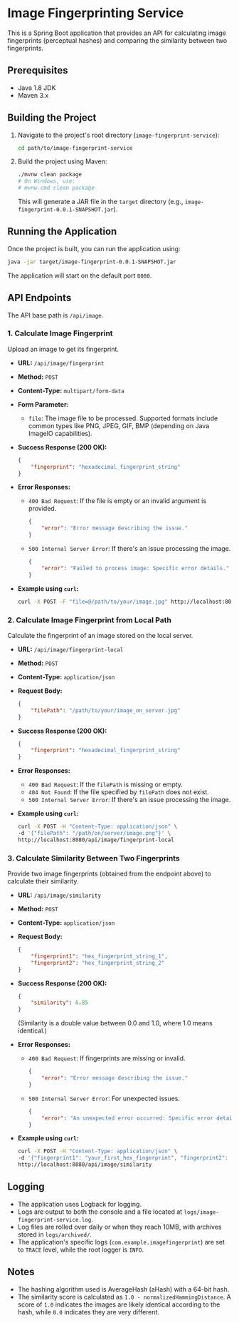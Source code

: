 # Image Fingerprinting Service

This is a Spring Boot application that provides an API for calculating image fingerprints (perceptual hashes) and comparing the similarity between two fingerprints.

## Prerequisites

- Java 1.8 JDK
- Maven 3.x

## Building the Project

1.  Navigate to the project's root directory (`image-fingerprint-service`):
    ```bash
    cd path/to/image-fingerprint-service
    ```

2.  Build the project using Maven:
    ```bash
    ./mvnw clean package
    # On Windows, use:
    # mvnw.cmd clean package
    ```
    This will generate a JAR file in the `target` directory (e.g., `image-fingerprint-0.0.1-SNAPSHOT.jar`).

## Running the Application

Once the project is built, you can run the application using:

```bash
java -jar target/image-fingerprint-0.0.1-SNAPSHOT.jar
```

The application will start on the default port `8080`.

## API Endpoints

The API base path is `/api/image`.

### 1. Calculate Image Fingerprint

Upload an image to get its fingerprint.

-   **URL:** `/api/image/fingerprint`
-   **Method:** `POST`
-   **Content-Type:** `multipart/form-data`
-   **Form Parameter:**
    -   `file`: The image file to be processed. Supported formats include common types like PNG, JPEG, GIF, BMP (depending on Java ImageIO capabilities).

-   **Success Response (200 OK):**
    ```json
    {
        "fingerprint": "hexadecimal_fingerprint_string"
    }
    ```

-   **Error Responses:**
    -   `400 Bad Request`: If the file is empty or an invalid argument is provided.
        ```json
        {
            "error": "Error message describing the issue."
        }
        ```
    -   `500 Internal Server Error`: If there's an issue processing the image.
        ```json
        {
            "error": "Failed to process image: Specific error details."
        }
        ```

-   **Example using `curl`:**
    ```bash
    curl -X POST -F "file=@/path/to/your/image.jpg" http://localhost:8080/api/image/fingerprint
    ```

### 2. Calculate Image Fingerprint from Local Path

Calculate the fingerprint of an image stored on the local server.

-   **URL:** `/api/image/fingerprint-local`
-   **Method:** `POST`
-   **Content-Type:** `application/json`
-   **Request Body:**
    ```json
    {
        "filePath": "/path/to/your/image_on_server.jpg"
    }
    ```

-   **Success Response (200 OK):**
    ```json
    {
        "fingerprint": "hexadecimal_fingerprint_string"
    }
    ```

-   **Error Responses:**
    -   `400 Bad Request`: If the `filePath` is missing or empty.
    -   `404 Not Found`: If the file specified by `filePath` does not exist.
    -   `500 Internal Server Error`: If there's an issue processing the image.

-   **Example using `curl`:**
    ```bash
    curl -X POST -H "Content-Type: application/json" \
    -d '{"filePath": "/path/on/server/image.png"}' \
    http://localhost:8080/api/image/fingerprint-local
    ```

### 3. Calculate Similarity Between Two Fingerprints

Provide two image fingerprints (obtained from the endpoint above) to calculate their similarity.

-   **URL:** `/api/image/similarity`
-   **Method:** `POST`
-   **Content-Type:** `application/json`
-   **Request Body:**
    ```json
    {
        "fingerprint1": "hex_fingerprint_string_1",
        "fingerprint2": "hex_fingerprint_string_2"
    }
    ```

-   **Success Response (200 OK):**
    ```json
    {
        "similarity": 0.85
    }
    ```
    (Similarity is a double value between 0.0 and 1.0, where 1.0 means identical.)

-   **Error Responses:**
    -   `400 Bad Request`: If fingerprints are missing or invalid.
        ```json
        {
            "error": "Error message describing the issue."
        }
        ```
    -   `500 Internal Server Error`: For unexpected issues.
        ```json
        {
            "error": "An unexpected error occurred: Specific error details."
        }
        ```

-   **Example using `curl`:**
    ```bash
    curl -X POST -H "Content-Type: application/json" \
    -d '{"fingerprint1": "your_first_hex_fingerprint", "fingerprint2": "your_second_hex_fingerprint"}' \
    http://localhost:8080/api/image/similarity
    ```

## Logging

-   The application uses Logback for logging.
-   Logs are output to both the console and a file located at `logs/image-fingerprint-service.log`.
-   Log files are rolled over daily or when they reach 10MB, with archives stored in `logs/archived/`.
-   The application's specific logs (`com.example.imagefingerprint`) are set to `TRACE` level, while the root logger is `INFO`.

## Notes

-   The hashing algorithm used is AverageHash (aHash) with a 64-bit hash.
-   The similarity score is calculated as `1.0 - normalizedHammingDistance`. A score of `1.0` indicates the images are likely identical according to the hash, while `0.0` indicates they are very different.
